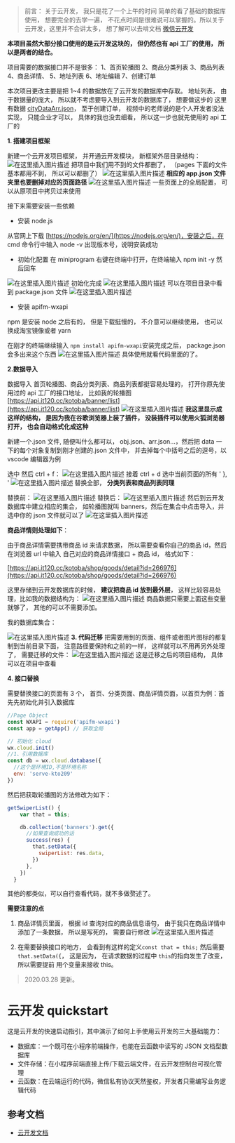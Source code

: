 > 前言： 关于云开发， 我只是花了一个上午的时间 简单的看了基础的数据库使用， 想要完全的去学一遍， 不花点时间是很难说可以掌握的。所以关于云开发，这里并不会讲太多， 想了解可以去啃文档 [微信云开发](https://developers.weixin.qq.com/miniprogram/dev/wxcloud/basis/getting-started.html)

**本项目虽然大部分接口使用的是云开发这块的， 但仍然也有 api 工厂的使用， 所以是两者的结合。**

项目需要的数据接口并不是很多：
1、首页轮播图
2、商品分类列表
3、商品列表
4、商品详情、
5、地址列表
6、地址编辑
7、创建订单

本次项目更改主要是把 1~4 的数据放在了云开发的数据库中存取。 地址列表， 由于数据量的庞大， 所以就不考虑要导入到云开发的数据库了， 想要做这步的 这里有数据 [cityDataArr.json](https://6c65-leeson-a5fee7-1257914072.tcb.qcloud.la/666/cityDataArr.json?sign=30a3c877aeb945f6b6e0419237fb126b&t=1541577824)， 至于创建订单， 视频中的老师说的是个人开发者没法实现， 只能企业才可以， 具体的我也没去细看， 所以这一步也就先使用的 api 工厂的

**1. 搭建项目框架**

新建一个云开发项目框架， 并开通云开发模块， 新框架外层目录结构：
![在这里插入图片描述](https://img-blog.csdnimg.cn/20200328224350515.png?x-oss-process=image/watermark,type_ZmFuZ3poZW5naGVpdGk,shadow_10,text_aHR0cHM6Ly9ibG9nLmNzZG4ubmV0L0tvdG9iYTIwOV8=,size_16,color_FFFFFF,t_70)
把项目中我们用不到的文件都删了， （pages 下面的文件基本都用不到， 所以可以都删了）
![在这里插入图片描述](https://img-blog.csdnimg.cn/20200328233359905.png?x-oss-process=image/watermark,type_ZmFuZ3poZW5naGVpdGk,shadow_10,text_aHR0cHM6Ly9ibG9nLmNzZG4ubmV0L0tvdG9iYTIwOV8=,size_16,color_FFFFFF,t_70)
**相应的 app.json 文件夹里也要删掉对应的页面路径**
![在这里插入图片描述](https://img-blog.csdnimg.cn/20200329000157104.png?x-oss-process=image/watermark,type_ZmFuZ3poZW5naGVpdGk,shadow_10,text_aHR0cHM6Ly9ibG9nLmNzZG4ubmV0L0tvdG9iYTIwOV8=,size_16,color_FFFFFF,t_70)
一些页面上的全局配置， 可以从原项目中拷贝过来使用

接下来需要安装一些依赖

- 安装 node.js

从官网上下载 [https://nodejs.org/en/](https://nodejs.org/en/)，安装之后，在 cmd 命令行中输入 node -v 出现版本号，说明安装成功

- 初始化配置
  在 miniprogram 右键在终端中打开，在终端输入 npm init -y 然后回车

![在这里插入图片描述](https://img-blog.csdnimg.cn/20200328224522407.png?x-oss-process=image/watermark,type_ZmFuZ3poZW5naGVpdGk,shadow_10,text_aHR0cHM6Ly9ibG9nLmNzZG4ubmV0L0tvdG9iYTIwOV8=,size_16,color_FFFFFF,t_70)
初始化完成
![在这里插入图片描述](https://img-blog.csdnimg.cn/20200328225029420.png?x-oss-process=image/watermark,type_ZmFuZ3poZW5naGVpdGk,shadow_10,text_aHR0cHM6Ly9ibG9nLmNzZG4ubmV0L0tvdG9iYTIwOV8=,size_16,color_FFFFFF,t_70)
可以在项目目录中看到 package.json 文件
![在这里插入图片描述](https://img-blog.csdnimg.cn/20200328225226519.png)

- 安装 apifm-wxapi

npm 是安装 node 之后有的， 但是下载挺慢的， 不介意可以继续使用， 也可以换成淘宝镜像或者 yarn

在刚才的终端继续输入 `npm install apifm-wxapi`安装完成之后， package.json 会多出来这个东西
![在这里插入图片描述](https://img-blog.csdnimg.cn/20200328230757100.png)
具体使用就看代码里面的了。

**2.数据导入**

数据导入 首页轮播图、商品分类列表、商品列表都挺容易处理的， 打开你原先使用过的 api 工厂的接口地址， 比如我的轮播图[https://api.it120.cc/kotoba/banner/list](https://api.it120.cc/kotoba/banner/list)
![在这里插入图片描述](https://img-blog.csdnimg.cn/20200328231142754.png?x-oss-process=image/watermark,type_ZmFuZ3poZW5naGVpdGk,shadow_10,text_aHR0cHM6Ly9ibG9nLmNzZG4ubmV0L0tvdG9iYTIwOV8=,size_16,color_FFFFFF,t_70)
**我这里显示成这样的结构， 是因为我在谷歌浏览器上装了插件， 没装插件可以使用火狐浏览器打开， 也会自动格式化成这种**

新建一个.json 文件, 随便叫什么都可以， obj.json、arr.json...，然后把 data 一下的每个对象复制到刚才创建的.json 文件中， 并去掉每个中括号之后的逗号，以 vscode 编辑器为例

选中 然后 ctrl + f：
![在这里插入图片描述](https://img-blog.csdnimg.cn/20200328231603470.png)
接着 ctrl + d 选中当前页面的所有 ' }, '
![在这里插入图片描述](https://img-blog.csdnimg.cn/20200328231838675.png)
替换全部， **分类列表和商品列表同理**

替换前：
![在这里插入图片描述](https://img-blog.csdnimg.cn/20200328232028289.png?x-oss-process=image/watermark,type_ZmFuZ3poZW5naGVpdGk,shadow_10,text_aHR0cHM6Ly9ibG9nLmNzZG4ubmV0L0tvdG9iYTIwOV8=,size_16,color_FFFFFF,t_70)
替换后：
![在这里插入图片描述](https://img-blog.csdnimg.cn/20200328232054109.png?x-oss-process=image/watermark,type_ZmFuZ3poZW5naGVpdGk,shadow_10,text_aHR0cHM6Ly9ibG9nLmNzZG4ubmV0L0tvdG9iYTIwOV8=,size_16,color_FFFFFF,t_70)
然后到云开发数据库中建立相应的集合， 如轮播图就叫 banners，然后在集合中点击导入，并选中你的 json 文件就可以了
![在这里插入图片描述](https://img-blog.csdnimg.cn/20200328232232235.png)

**商品详情则处理如下**：

由于商品详情需要携带商品 id 来请求数据， 所以需要查看你自己的商品 id，然后在浏览器 url 中输入 自己对应的商品详情接口 + 商品 id， 格式如下：

[https://api.it120.cc/kotoba/shop/goods/detail?id=266976](https://api.it120.cc/kotoba/shop/goods/detail?id=266976)

这里存储到云开发数据库的时候， **建议把商品 id 放到最外层**， 这样比较容易处理，比如我的数据结构为：
![在这里插入图片描述](https://img-blog.csdnimg.cn/20200328233011621.png?x-oss-process=image/watermark,type_ZmFuZ3poZW5naGVpdGk,shadow_10,text_aHR0cHM6Ly9ibG9nLmNzZG4ubmV0L0tvdG9iYTIwOV8=,size_16,color_FFFFFF,t_70)
商品数据只需要上面这些变量就够了， 其他的可以不需要添加。

我的数据库集合：

![在这里插入图片描述](https://img-blog.csdnimg.cn/20200328234333709.png)
**3. 代码迁移**
把需要用到的页面、组件或者图片图标的都复制到当前目录下面， 注意路径要保持和之前的一样， 这样就可以不用再另外处理了， 需要迁移的文件：
![在这里插入图片描述](https://img-blog.csdnimg.cn/2020032823410888.png)
这是迁移之后的项目结构， 具体可以在项目中查看

**4. 接口替换**

需要替换接口的页面有 3 个， 首页、分类页面、商品详情页面，以首页为例：首先先初始化并引入数据库

```javascript
//Page Object
const WXAPI = require('apifm-wxapi')
const app = getApp() // 获取全局

// 初始化 cloud
wx.cloud.init()
//1、引用数据库
const db = wx.cloud.database({
  //这个是环境ID,不是环境名称
  env: 'serve-kto209'
})
```

然后把获取轮播图的方法修改为如下：

```javascript
getSwiperList() {
    var that = this;

    db.collection('banners').get({
      //如果查询成功的话
      success(res) {
        that.setData({
          swiperList: res.data,
        })
      },
    })
  }
```

其他的都类似，可以自行查看代码，就不多做赘述了。

**需要注意的点**

1.  商品详情页里面， 根据 id 查询对应的商品信息语句， 由于我只在商品详情中添加了一条数据， 所以是写死的， 需要自行修改
    ![在这里插入图片描述](https://img-blog.csdnimg.cn/20200328235600116.png?x-oss-process=image/watermark,type_ZmFuZ3poZW5naGVpdGk,shadow_10,text_aHR0cHM6Ly9ibG9nLmNzZG4ubmV0L0tvdG9iYTIwOV8=,size_16,color_FFFFFF,t_70)

2.  在需要替换接口的地方， 会看到有这样的定义`const that = this;`
    然后需要`that.setData({`， 这是因为， 在请求数据的过程中 `this`的指向发生了改变， 所以需要提前 用个变量来接收 this。

> 2020.03.28 更新。

# 云开发 quickstart

这是云开发的快速启动指引，其中演示了如何上手使用云开发的三大基础能力：

- 数据库：一个既可在小程序前端操作，也能在云函数中读写的 JSON 文档型数据库
- 文件存储：在小程序前端直接上传/下载云端文件，在云开发控制台可视化管理
- 云函数：在云端运行的代码，微信私有协议天然鉴权，开发者只需编写业务逻辑代码

## 参考文档

- [云开发文档](https://developers.weixin.qq.com/miniprogram/dev/wxcloud/basis/getting-started.html)
